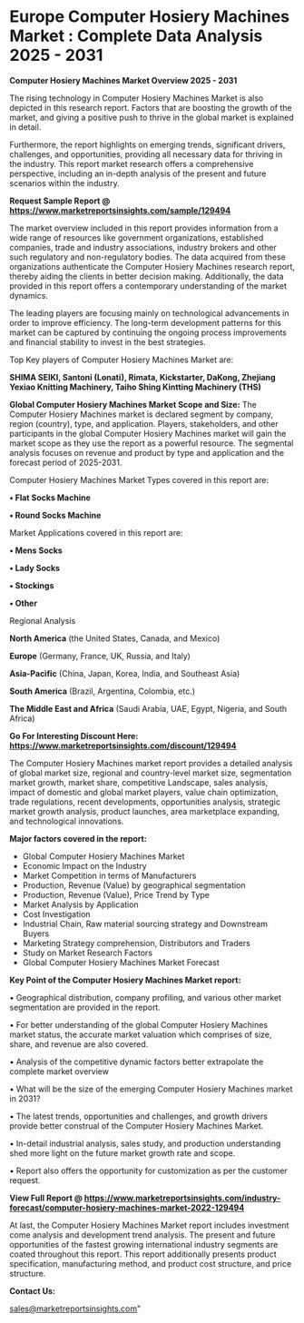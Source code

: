 # Europe Computer Hosiery Machines Market : Complete Data Analysis 2025 - 2031

<Strong> Computer Hosiery Machines Market Overview 2025 - 2031</strong>

The rising technology in Computer Hosiery Machines Market is also depicted in this research report. Factors that are boosting the growth of the market, and giving a positive push to thrive in the global market is explained in detail.

Furthermore, the report highlights on emerging trends, significant drivers, challenges, and opportunities, providing all necessary data for thriving in the industry. This report market research offers a comprehensive perspective, including an in-depth analysis of the present and future scenarios within the industry.

<strong>Request Sample Report @ <a href=https://www.marketreportsinsights.com/sample/129494>https://www.marketreportsinsights.com/sample/129494</a></strong>

The market overview included in this report provides information from a wide range of resources like government organizations, established companies, trade and industry associations, industry brokers and other such regulatory and non-regulatory bodies. The data acquired from these organizations authenticate the Computer Hosiery Machines research report, thereby aiding the clients in better decision making. Additionally, the data provided in this report offers a contemporary understanding of the market dynamics.

The leading players are focusing mainly on technological advancements in order to improve efficiency. The long-term development patterns for this market can be captured by continuing the ongoing process improvements and financial stability to invest in the best strategies.

Top Key players of Computer Hosiery Machines Market are:

<strong>SHIMA SEIKI, Santoni (Lonati), Rimata, Kickstarter, DaKong, Zhejiang Yexiao Knitting Machinery, Taiho Shing Kintting Machinery (THS)</strong>

<strong><b>Global Computer Hosiery Machines Market Scope and Size:</b></strong>
The Computer Hosiery Machines market is declared segment by company, region (country), type, and application. Players, stakeholders, and other participants in the global Computer Hosiery Machines market will gain the market scope as they use the report as a powerful resource. The segmental analysis focuses on revenue and product by type and application and the forecast period of 2025-2031.

Computer Hosiery Machines Market Types covered in this report are:

<strong>• Flat Socks Machine

• Round Socks Machine</strong>

Market Applications covered in this report are:

<strong>• Mens Socks

• Lady Socks

• Stockings

• Other</strong> 

Regional Analysis

<strong>North America</strong> (the United States, Canada, and Mexico)

<strong>Europe</strong> (Germany, France, UK, Russia, and Italy)

<strong>Asia-Pacific</strong> (China, Japan, Korea, India, and Southeast Asia)

<strong>South America</strong> (Brazil, Argentina, Colombia, etc.)

<strong>The Middle East and Africa</strong> (Saudi Arabia, UAE, Egypt, Nigeria, and South Africa)

<strong>Go For Interesting Discount Here: <a href=https://www.marketreportsinsights.com/discount/129494>https://www.marketreportsinsights.com/discount/129494</a></strong>

The Computer Hosiery Machines market report provides a detailed analysis of global market size, regional and country-level market size, segmentation market growth, market share, competitive Landscape, sales analysis, impact of domestic and global market players, value chain optimization, trade regulations, recent developments, opportunities analysis, strategic market growth analysis, product launches, area marketplace expanding, and technological innovations.

<strong><b>Major factors covered in the report:</b></strong>
<ul>
  <li>Global Computer Hosiery Machines Market </li>
  <li>Economic Impact on the Industry</li>
  <li>Market Competition in terms of Manufacturers</li>
  <li>Production, Revenue (Value) by geographical segmentation</li>
  <li>Production, Revenue (Value), Price Trend by Type</li>
  <li>Market Analysis by Application</li>
  <li>Cost Investigation</li>
  <li>Industrial Chain, Raw material sourcing strategy and Downstream Buyers</li>
  <li>Marketing Strategy comprehension, Distributors and Traders</li>
  <li>Study on Market Research Factors</li>
  <li>Global Computer Hosiery Machines Market Forecast</li>
</ul>

<strong><b>Key Point of the Computer Hosiery Machines Market report:</b></strong>

• Geographical distribution, company profiling, and various other market segmentation are provided in the report.

• For better understanding of the global Computer Hosiery Machines market status, the accurate market valuation which comprises of size, share, and revenue are also covered.

• Analysis of the competitive dynamic factors better extrapolate the complete market overview

• What will be the size of the emerging Computer Hosiery Machines market in 2031?

• The latest trends, opportunities and challenges, and growth drivers provide better construal of the Computer Hosiery Machines Market.

• In-detail industrial analysis, sales study, and production understanding shed more light on the future market growth rate and scope.

• Report also offers the opportunity for customization as per the customer request.

<strong><b>View Full Report @ <a href=https://www.marketreportsinsights.com/industry-forecast/computer-hosiery-machines-market-2022-129494>https://www.marketreportsinsights.com/industry-forecast/computer-hosiery-machines-market-2022-129494</a></b></strong>


At last, the Computer Hosiery Machines Market report includes investment come analysis and development trend analysis. The present and future opportunities of the fastest growing international industry segments are coated throughout this report. This report additionally presents product specification, manufacturing method, and product cost structure, and price structure.

<strong>Contact Us:</strong>

sales@marketreportsinsights.com"
 
